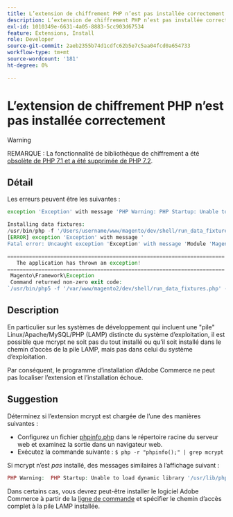 ```yaml
---
title: L’extension de chiffrement PHP n’est pas installée correctement
description: L’extension de chiffrement PHP n’est pas installée correctement
exl-id: 1010349e-6631-4a05-8883-5cc903d67534
feature: Extensions, Install
role: Developer
source-git-commit: 2aeb2355b74d1cdfc62b5e7c5aa04fcd0a654733
workflow-type: tm+mt
source-wordcount: '181'
ht-degree: 0%

---
```


# L’extension de chiffrement PHP n’est pas installée correctement

>[!WARNING]
>
>REMARQUE : La fonctionnalité de bibliothèque de chiffrement a été [&#x200B; obsolète de PHP 7.1 et a été supprimée de PHP 7.2](https://www.php.net/manual/en/intro.mcrypt.php).

## Détail

Les erreurs peuvent être les suivantes :

```php
exception 'Exception' with message 'PHP Warning: PHP Startup: Unable to load dynamic library '/usr/lib/php5/20121212/mcrypt.so' - /usr/lib/php5/20121212/mcrypt.so: cannot open shared object file: No such file or directory
```

```php
Installing data fixtures:
/usr/bin/php -f '/Users/username/www/magento/dev/shell/run_data_fixtures.php' -- --bootstrap='MAGE_DIRS[base][path]=/Users/username/www/magento' 2>&1
[ERROR] exception 'Exception' with message '
Fatal error: Uncaught exception 'Exception' with message 'Module 'Magento_Core' depends on 'mcrypt' PHP [extension](https://experienceleague.adobe.com/fr/docs/commerce-operations/operational-playbook/glossary#extension) that is not loaded.'
```

```php
======================================================================
   The application has thrown an exception!
======================================================================
 Magento\Framework\Exception
 Command returned non-zero exit code:
`/usr/bin/php5 -f '/var/www/magento2/dev/shell/run_data_fixtures.php' -- --bootstrap='MAGE_DIRS[base][path]=/var/www/magento2' 2>&1`
```

## Description

En particulier sur les systèmes de développement qui incluent une &quot;pile&quot; Linux/Apache/MySQL/PHP (LAMP) distincte du système d’exploitation, il est possible que mcrypt ne soit pas du tout installé ou qu’il soit installé dans le chemin d’accès de la pile LAMP, mais pas dans celui du système d’exploitation.

Par conséquent, le programme d’installation d’Adobe Commerce ne peut pas localiser l’extension et l’installation échoue.

## Suggestion

Déterminez si l’extension mcrypt est chargée de l’une des manières suivantes :

* Configurez un fichier [phpinfo.php](http://kb.mediatemple.net/questions/764/How+can+I+create+a+phpinfo.php+page%3F#gs) dans le répertoire racine du serveur web et examinez la sortie dans un navigateur web.
* Exécutez la commande suivante :    `$ php -r "phpinfo();" | grep mcrypt`

Si mcrypt n’est *pas* installé, des messages similaires à l’affichage suivant :

```php
PHP Warning:  PHP Startup: Unable to load dynamic library '/usr/lib/php5/20121212/mcrypt.so' - /usr/lib/php5/20121212/mcrypt.so: cannot open shared object file: No such file or directory in Unknown on line 0
```

Dans certains cas, vous devrez peut-être installer le logiciel Adobe Commerce à partir de la [ligne de commande](https://experienceleague.adobe.com/fr/docs/commerce-operations/installation-guide/advanced) et spécifier le chemin d’accès complet à la pile LAMP installée.
